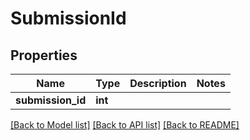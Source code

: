 # SubmissionId

## Properties
Name | Type | Description | Notes
------------ | ------------- | ------------- | -------------
**submission_id** | **int** |  | 

[[Back to Model list]](../README.md#documentation-for-models) [[Back to API list]](../README.md#documentation-for-api-endpoints) [[Back to README]](../README.md)

